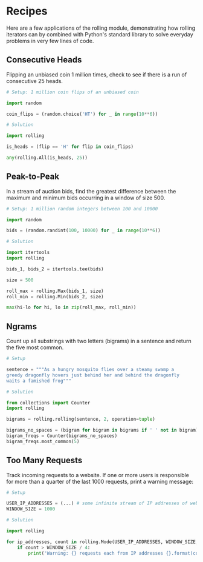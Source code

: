 # Recipes

Here are a few applications of the rolling module, demonstrating how rolling iterators can by combined with Python's standard library to solve everyday problems in very few lines of code.

## Consecutive Heads

Flipping an unbiased coin 1 million times, check to see if there is a run of consecutive 25 heads.

```python
# Setup: 1 million coin flips of an unbiased coin

import random

coin_flips = (random.choice('HT') for _ in range(10**6))

# Solution

import rolling

is_heads = (flip == 'H' for flip in coin_flips)

any(rolling.All(is_heads, 25))
```

## Peak-to-Peak

In a stream of auction bids, find the greatest difference between the maximum and minimum bids occurring in a window of size 500.

```python
# Setup: 1 million random integers between 100 and 10000

import random

bids = (random.randint(100, 10000) for _ in range(10**6))

# Solution

import itertools
import rolling

bids_1, bids_2 = itertools.tee(bids)

size = 500

roll_max = rolling.Max(bids_1, size)
roll_min = rolling.Min(bids_2, size)

max(hi-lo for hi, lo in zip(roll_max, roll_min))
```

## Ngrams

Count up all substrings with two letters (bigrams) in a sentence and return the five most common.

```python
# Setup

sentence = """As a hungry mosquito flies over a steamy swamp a
greedy dragonfly hovers just behind her and behind the dragonfly
waits a famished frog"""

# Solution

from collections import Counter
import rolling

bigrams = rolling.rolling(sentence, 2, operation=tuple)

bigrams_no_spaces = (bigram for bigram in bigrams if ' ' not in bigram)
bigram_freqs = Counter(bigrams_no_spaces)
bigram_freqs.most_common(5)
```

## Too Many Requests

Track incoming requests to a website. If one or more users is responsible for more than a quarter of the last 1000 requests, print a warning message:

```python
# Setup

USER_IP_ADDRESSES = (...) # some infinite stream of IP addresses of website users
WINDOW_SIZE = 1000

# Solution

import rolling

for ip_addresses, count in rolling.Mode(USER_IP_ADDRESSES, WINDOW_SIZE, return_count=True):
    if count > WINDOW_SIZE / 4:
        print('Warning: {} requests each from IP addresses {}.format(count, ', '.join(ip_addresses)))
```
